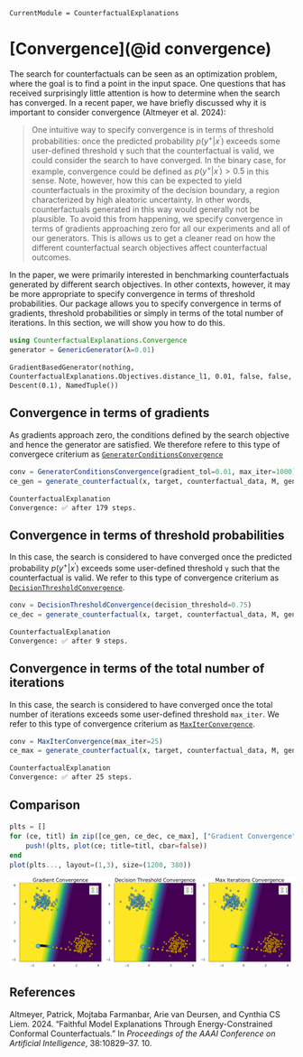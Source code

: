 

``` @meta
CurrentModule = CounterfactualExplanations 
```

# [Convergence](@id convergence)

The search for counterfactuals can be seen as an optimization problem, where the goal is to find a point in the input space. One questions that has received surprisingly little attention is how to determine when the search has converged. In a recent paper, we have briefly discussed why it is important to consider convergence (Altmeyer et al. 2024):

> One intuitive way to specify convergence is in terms of threshold probabilities: once the predicted probability $p(y^{+}|x^{\prime})$ exceeds some user-defined threshold γ such that the counterfactual is valid, we could consider the search to have converged. In the binary case, for example, convergence could be defined as $p(y^{+}|x^{\prime}) > 0.5$ in this sense. Note, however, how this can be expected to yield counterfactuals in the proximity of the decision boundary, a region characterized by high aleatoric uncertainty. In other words, counterfactuals generated in this way would generally not be plausible. To avoid this from happening, we specify convergence in terms of gradients approaching zero for all our experiments and all of our generators. This is allows us to get a cleaner read on how the different counterfactual search objectives affect counterfactual outcomes.

In the paper, we were primarily interested in benchmarking counterfactuals generated by different search objectives. In other contexts, however, it may be more appropriate to specify convergence in terms of threshold probabilities. Our package allows you to specify convergence in terms of gradients, threshold probabilities or simply in terms of the total number of iterations. In this section, we will show you how to do this.

``` julia
using CounterfactualExplanations.Convergence
generator = GenericGenerator(λ=0.01)
```

    GradientBasedGenerator(nothing, CounterfactualExplanations.Objectives.distance_l1, 0.01, false, false, Descent(0.1), NamedTuple())

## Convergence in terms of gradients

As gradients approach zero, the conditions defined by the search objective and hence the generator are satisfied. We therefore refere to this type of convergece criterium as [`GeneratorConditionsConvergence`](@ref)

``` julia
conv = GeneratorConditionsConvergence(gradient_tol=0.01, max_iter=1000)
ce_gen = generate_counterfactual(x, target, counterfactual_data, M, generator; convergence = conv)
```

    CounterfactualExplanation
    Convergence: ✅ after 179 steps.

## Convergence in terms of threshold probabilities

In this case, the search is considered to have converged once the predicted probability $p(y^{+}|x^{\prime})$ exceeds some user-defined threshold `γ` such that the counterfactual is valid. We refer to this type of convergence criterium as [`DecisionThresholdConvergence`](@ref).

``` julia
conv = DecisionThresholdConvergence(decision_threshold=0.75)
ce_dec = generate_counterfactual(x, target, counterfactual_data, M, generator; convergence = conv)
```

    CounterfactualExplanation
    Convergence: ✅ after 9 steps.

## Convergence in terms of the total number of iterations

In this case, the search is considered to have converged once the total number of iterations exceeds some user-defined threshold `max_iter`. We refer to this type of convergence criterium as [`MaxIterConvergence`](@ref).

``` julia
conv = MaxIterConvergence(max_iter=25)
ce_max = generate_counterfactual(x, target, counterfactual_data, M, generator; convergence = conv)
```

    CounterfactualExplanation
    Convergence: ✅ after 25 steps.

## Comparison

``` julia
plts = []
for (ce, titl) in zip([ce_gen, ce_dec, ce_max], ["Gradient Convergence", "Decision Threshold Convergence", "Max Iterations Convergence"])
    push!(plts, plot(ce; title=titl, cbar=false))
end
plot(plts..., layout=(1,3), size=(1200, 380))
```

![](convergence_files/figure-commonmark/cell-7-output-1.svg)

## References

Altmeyer, Patrick, Mojtaba Farmanbar, Arie van Deursen, and Cynthia CS Liem. 2024. “Faithful Model Explanations Through Energy-Constrained Conformal Counterfactuals.” In *Proceedings of the AAAI Conference on Artificial Intelligence*, 38:10829–37. 10.
